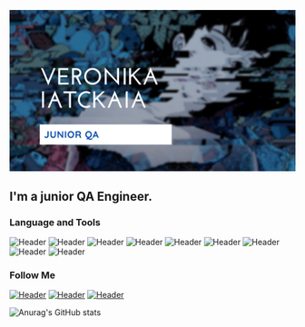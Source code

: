 [![Header](https://github.com/Neznatnov/neznatnov/blob/main/assets/header.png)](https://t.me/Neznatnov)
## I'm a junior QA Engineer. 



### Language and Tools
![Header](https://img.shields.io/badge/Jira-090909?style=for-the-badge&logo=jira&logoColor=136be1)
![Header](https://img.shields.io/badge/Postman-090909?style=for-the-badge&logo=postman&logoColor=f76935)
![Header](https://img.shields.io/badge/Swagger-090909?style=for-the-badge&logo=swagger&logoColor=7ede2b)
![Header](https://img.shields.io/badge/Github-090909?style=for-the-badge&logo=github&logoColor=8cc4d7)
![Header](https://img.shields.io/badge/AzureDevops-090909?style=for-the-badge&logo=azuredevops&logoColor=0074d0)
![Header](https://img.shields.io/badge/Jenkins-090909?style=for-the-badge&logo=jenkins&logoColor=f7f7f7)
![Header](https://img.shields.io/badge/MySQL-090909?style=for-the-badge&logo=mysql&logoColor=00618a)
![Header](https://img.shields.io/badge/DevTools-090909?style=for-the-badge&logo=googlechrome&logoColor=2674f2)
![Header](https://img.shields.io/badge/CharlesProxy-090909?style=for-the-badge&logo=charlesproxy&logoColor=8cc4d7)

### Follow Me

[![Header](https://img.shields.io/badge/Instagram-090909?style=for-the-badge&logo=instagram&logoColor=9939a3)](https://www.instagram.com/nikawatupbiatch/)
[![Header](https://img.shields.io/badge/Telegram-090909?style=for-the-badge&logo=telegram&logoColor=31a5db)](https://t.me/Neznatnov)
[![Header](https://img.shields.io/badge/Linkedin-090909?style=for-the-badge&logo=linkedin&logoColor=0073b1)](https://www.linkedin.com/in/veronika-iatckaia/)

![Anurag's GitHub stats](https://github-readme-stats.vercel.app/api?username=artichokeee&show_icons=true&theme=radical)
